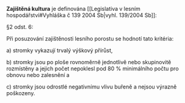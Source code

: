 **Zajištěná kultura** je definována [[Legislativa v lesním hospodářství#Vyhláška č 139 2004 Sb|vyhl. 139/2004 Sb]]:

§2 odst. 6:

Při posuzování zajištěnosti lesního porostu se hodnotí tato kritéria:

a) stromky vykazují trvalý výškový přírůst,

b) stromky jsou po ploše rovnoměrně jednotlivě nebo skupinovitě rozmístěny a jejich počet nepoklesl pod 80 % minimálního počtu pro obnovu nebo zalesnění a

c) stromky jsou odrostlé negativnímu vlivu buřeně a nejsou výrazně poškozeny.
